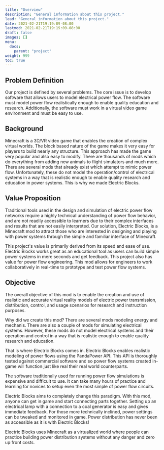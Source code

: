 ```yaml
---
title: "Overview"
description: "General information about this project."
lead: "General information about this project."
date: 2021-02-21T19:19:09-08:00
lastmod: 2021-02-21T19:19:09-08:00
draft: false
images: []
menu: 
  docs:
    parent: "project"
weight: 999
toc: true
---
```


## Problem Definition

Our project is defined by several problems. The core issue is to develop software that allows users to model electrical power flow. The software must model power flow realistically enough to enable quality education and research. Additionally, the software must work in a virtual video game environment and must be easy to use.

## Background

Minecraft is a 3D/VR video game that enables the creation of complex virtual worlds. The block based nature of the game makes it very easy for players to build nearly any structure. This approach has made the game very popular and also easy to modify. There are thousands of mods which do everything from adding new animals to flight simulators and much more. There are several mods that already exist which attempt to mimic power flow. Unfortunately, these do not model the operation/control of electrical systems in a way that is realistic enough to enable quality research and education in power systems. This is why we made Electric Blocks.

## Value Proposition

Traditional tools used in the design and simulation of electric power flow networks require a highly technical understanding of power flow behavior, and are not readily accessible to learners due to their complex interfaces and results that are not easily interpreted. Our solution, Electric Blocks, is a Minecraft mod to attract those who are interested in designing and playing with power systems through the simple and familiar interface of Minecraft.

This project's value is primarily derived from its speed and ease of use. Electric Blocks works great as an educational tool as users can build simple power systems in mere seconds and get feedback. This project also has value for power flow engineering. This mod allows for engineers to work collaboratively in real-time to prototype and test power flow systems.

## Objective

The overall objective of this mod is to enable the creation and use of realistic and accurate virtual reality models of electric power transmission, distribution, control, and usage scenarios for research and instruction purposes.

Why did we create this mod? There are several mods modeling energy and mechanis. There are also a couple of mods for simulating electrical systems. However, these mods do not model electrical systems and their operation and control in a way that is realistic enough to enable quality research and education.

That is where Electric Blocks comes in. Electric Blocks enables realistic modeling of power flows using the PandaPower API. This API is thoroughly tested against commercial software and so power flow systems created in-game will function just like real their real world counterparts.

The software traditionally used for running power flow simulations is expensive and difficult to use. It can take many hours of practice and learning for novices to setup even the most simple of power flow circuits.

Electric Blocks aims to completely change this paradigm. With this mod, anyone can get in game and start connecting parts together. Setting up an electrical lamp with a connection to a coal generator is easy and gives immediate feedback. For those more technically inclined, power settings can be tweaked and monitored in game. Power distribution has never been as accessible as it is with Electric Blocks!

Electric Blocks uses Minecraft as a virtualized world where people can practice building power distribution systems without any danger and zero up front costs.
